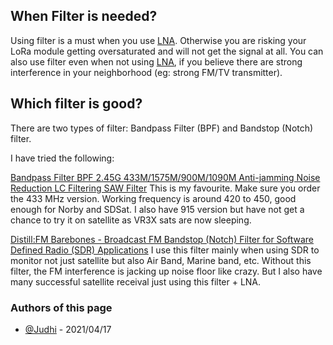 ## When Filter is needed?

Using filter is a must when you use [LNA](LNA). Otherwise you are risking your LoRa module getting oversaturated and will not get the signal at all. 
You can also use filter even when not using [LNA](LNA), if you believe there are strong interference in your neighborhood (eg: strong FM/TV transmitter).
  
## Which filter is good?
There are two types of filter: Bandpass Filter (BPF) and Bandstop (Notch) filter.

I have tried the following:

[Bandpass Filter BPF 2.45G 433M/1575M/900M/1090M Anti-jamming Noise Reduction LC Filtering SAW Filter](https://www.banggood.com/Bandpass-Filter-BPF-2_45G-433M1575M900M1090M-Anti-jamming-Noise-Reduction-LC-Filtering-SAW-Filter-p-1500155.html)
This is my favourite. Make sure you order the 433 MHz version. Working frequency is around 420 to 450, good enough for Norby and SDSat. I also have 915 version but have not get a chance to try it on satellite as VR3X sats are now sleeping.

[Distill:FM Barebones - Broadcast FM Bandstop (Notch) Filter for Software Defined Radio (SDR) Applications](https://www.amazon.com/gp/product/B076D354LW/ref=ppx_yo_dt_b_asin_title_o00_s00?ie=UTF8&psc=1)
I use this filter mainly when using SDR to monitor not just satellite but also Air Band, Marine band, etc. Without this filter, the FM interference is jacking up noise floor like crazy. But I also have many successful satellite receival just using this filter + LNA.

### Authors of this page
- [@Judhi](https://github.com/judhi) - 2021/04/17
